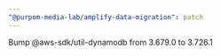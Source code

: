 ```yaml
---
"@purpom-media-lab/amplify-data-migration": patch
---
```


Bump @aws-sdk/util-dynamodb from 3.679.0 to 3.726.1
